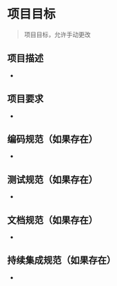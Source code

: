 # 项目目标
> 项目目标，允许手动更改

## 项目描述
*
## 项目要求
*
## 编码规范（如果存在）
*
## 测试规范（如果存在）
*
## 文档规范（如果存在）
*
## 持续集成规范（如果存在）
*